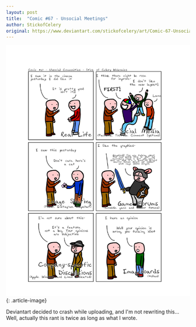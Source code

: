 ```yaml
---
layout: post
title:  "Comic #67 - Unsocial Meetings"
author: StickofCelery
original: https://www.deviantart.com/stickofcelery/art/Comic-67-Unsocial-Meetings-421739336
---
```


![](/assets/img/2013-12-23.webp)
{: .article-image}

Deviantart decided to crash while uploading, and I'm not rewriting this... Well, actually this rant is twice as long as what I wrote.
